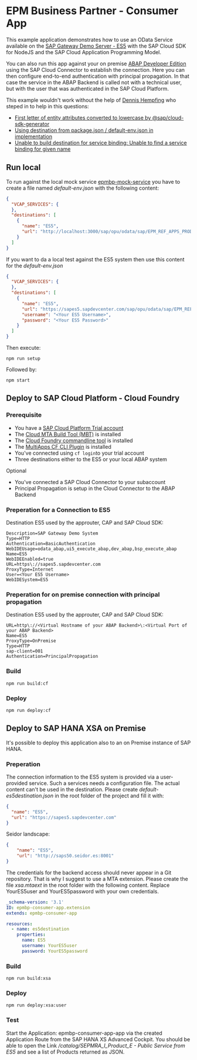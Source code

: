 # EPM Business Partner - Consumer App

This example application demonstrates how to use an OData Service available on the [SAP Gateway Demo Server - ES5](https://developers.sap.com/tutorials/gateway-demo-signup.html) with the SAP Cloud SDK for NodeJS and the SAP Cloud Application Programming Model.

You can also run this app against your on premise [ABAP Developer Edition](https://blogs.sap.com/2019/07/01/as-abap-752-sp04-developer-edition-to-download/) using the SAP Cloud Connector to establish the connection. Here you can then configure end-to-end authentication with principal propagation. In that case the service in the ABAP Backend is called not with a technical user, but with the user that was authenticated in the SAP Cloud Platform.

This example wouldn't work without the help of [Dennis Hempfing](https://github.com/mr-flannery) who steped in to help in this questions:

- [First letter of entity attributes converted to lowercase by @sap/cloud-sdk-generator](https://answers.sap.com/questions/12973825/first-letter-of-entity-attributes-converted-to-low.html)
- [Using destination from package.json / default-env.json in implementation](https://answers.sap.com/questions/12973947/using-destination-from-packagejson-default-envjson.html)
- [Unable to build destination for service binding: Unable to find a service binding for given name](https://answers.sap.com/questions/12982450/unable-to-create-sap-connectivity-authentication-h.html)

## Run local

To run against the local mock service [epmbp-mock-service](https://github.com/gregorwolf/epmbp-mock-service) you have to create a file named *default-env.json* with the following content:

```json
{
  "VCAP_SERVICES": {
  },
  "destinations": [
    {
      "name": "ES5",
      "url": "http://localhost:3000/sap/opu/odata/sap/EPM_REF_APPS_PROD_MAN_SRV"
    }
  ]
}
```

If you want to da a local test against the ES5 system then use this content for the *default-env.json*

```json
{
  "VCAP_SERVICES": {
  },
  "destinations": [
    {
      "name": "ES5",
      "url": "https://sapes5.sapdevcenter.com/sap/opu/odata/sap/EPM_REF_APPS_PROD_MAN_SRV",
      "username": "<Your ES5 Username>",
      "password": "<Your ES5 Password>"
    }
  ]
}
```

Then execute:

`npm run setup`

Followed by:

`npm start`

## Deploy to SAP Cloud Platform - Cloud Foundry

### Prerequisite

- You have a [SAP Cloud Platform Trial account](https://hanatrial.ondemand.com/)
- The [Cloud MTA Build Tool (MBT)](https://sap.github.io/cloud-mta-build-tool/) is installed
- The [Cloud Foundry commandline tool](https://docs.cloudfoundry.org/cf-cli/install-go-cli.html) is installed
- The [MultiApps CF CLI Plugin](https://github.com/cloudfoundry-incubator/multiapps-cli-plugin) is installed
- You've connected using `cf login`to your trial account
- Three destinations either to the ES5 or your local ABAP system

Optional

- You've connected a SAP Cloud Connector to your subaccount
- Principal Propagation is setup in the Cloud Connector to the ABAP Backend

### Preperation for a Connection to ES5

Destination ES5 used by the approuter, CAP and SAP Cloud SDK:

```properties
Description=SAP Gateway Demo System
Type=HTTP
Authentication=BasicAuthentication
WebIDEUsage=odata_abap,ui5_execute_abap,dev_abap,bsp_execute_abap
Name=ES5
WebIDEEnabled=true
URL=https\://sapes5.sapdevcenter.com
ProxyType=Internet
User=<Your ES5 Username>
WebIDESystem=ES5
```

### Preperation for on premise connection with principal propagation

Destination ES5 used by the approuter, CAP and SAP Cloud SDK:

```properties
URL=http\://<Virtual Hostname of your ABAP Backend>\:<Virtual Port of your ABAP Backend>
Name=ES5
ProxyType=OnPremise
Type=HTTP
sap-client=001
Authentication=PrincipalPropagation
```

### Build

`npm run build:cf`

### Deploy

`npm run deploy:cf`

## Deploy to SAP HANA XSA on Premise

It's possible to deploy this application also to an on Premise instance of SAP HANA. 

### Preperation

The connection information to the ES5 system is provided via a user-provided service. Such a services needs a configuration file. The actual content can't be used in the destination. Please create *default-es5destination.json* in the root folder of the project and fill it with:

```JSON
{
  "name": "ES5",
  "url": "https://sapes5.sapdevcenter.com"
}
```

Seidor landscape:
```JSON
{
    "name": "ES5",
    "url": "http://saps50.seidor.es:8001"
}
```

The credentials for the backend access should never appear in a Git repository. That is why I suggest to use a MTA extension. Please create the file *xsa.mtaext* in the root folder with the following content. Replace YourES5user and YourES5password with your own credentials.

```YAML
_schema-version: '3.1'
ID: epmbp-consumer-app.extension
extends: epmbp-consumer-app

resources:
  - name: es5destination
    properties:
      name: ES5
      username: YourES5user
      password: YourES5password
```

### Build

`npm run build:xsa`

### Deploy

`npm run deploy:xsa:user`

### Test

Start the Application: epmbp-consumer-app-app via the created Application Route from the SAP HANA XS Advanced Cockpit. You should be able to open the Link */catalog/SEPMRA_I_Product_E - Public Service from ES5* and see a list of Products returned as JSON. 